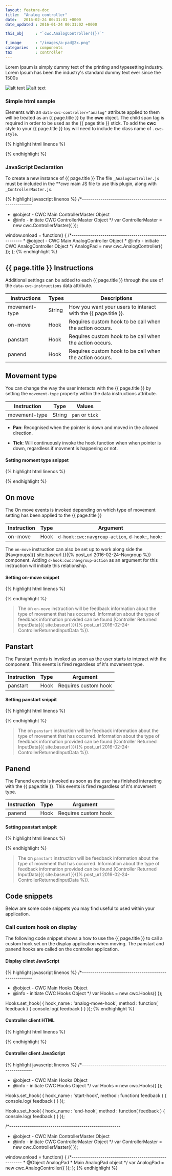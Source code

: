 ```yaml
---
layout: feature-doc
title:  "Analog controller"
date:   2016-02-24 00:31:01 +0000
date_updated : 2016-01-24 00:31:02 +0000

this_obj     : "`cwc.AnalogController({})`"

f_image      : "/images/a-pad@2x.png"
categories   : components
tax          : controller
---
```

Lorem Ipsum is simply dummy text of the printing and typesetting industry. Lorem Ipsum has been the industry's standard dummy text ever since the 1500s
<!--more-->

![alt text]( ../images/a-pad-2@2x.png "Logo Title Text 1")
![alt text]( ../images/a-pad@2x.png "Logo Title Text 1")

### Simple html sample
Elements with an `data-cwc-controller="analog"` attribute applied to them will be treated as an {{ page.title }} by the **cwc** object. The child span tag is required in order to be used as the {{ page.title }} stick. To add the **cwc** style to your {{ page.title }} toy will need to include the class name of `.cwc-style`.

{% highlight html linenos %}
<div class="cwc-style" data-cwc-controller="analog"  >
  <span></span>
</div>
{% endhighlight %}

### JavaScript Declaration
To create a new instance of {{ page.title }} The file `_AnalogController.js` must be included in the ***cwc* main JS file to use this plugin, along with `_ControllerMaster.js`.

{% highlight javascript linenos %}
/*------------------------------------------------------
* @object - CWC Main ControllerMaster Object
* @info   - initiate CWC ControllerMaster Object
*/
var ControllerMaster = new cwc.ControllerMaster({
});

window.onload = function() {
    /*------------------------------------------------------
    * @object - CWC Main AnalogController Object
    * @info   - initiate CWC AnalogController Object
    */
    AnalogPad = new cwc.AnalogController({
    });
};
{% endhighlight %}

## {{ page.title }} Instructions
Additional settings can be added to each {{ page.title }} through the use of the `data-cwc-instructions` data attribute.

| Instructions  | Types   | Descriptions                                                   |
| ------------- | ------- | --------------                                                 |
| movement-type | String  | How you want your users to interact with the {{ page.title }}. |
| on-move       | Hook    | Requires custom hook to be call when the action occurs.        |
| panstart      | Hook    | Requires custom hook to be call when the action occurs.        |
| panend        | Hook    | Requires custom hook to be call when the action occurs.        |



[comment]: <> (--------------------------------------------------------------------------------------------------------)

## Movement type
You can change the way the user interacts with the {{ page.title }} by setting the `movement-type` property within the data instructions attribute.

| Instruction   | Type    | Values            |
| ------------- | ------- | --------------    |
| movement-type | String  | `pan` or `tick`   |

- **Pan**: Recognised when the pointer is down and moved in the allowed direction.

- **Tick**: Will continuously invoke the hook function when when pointer is down, regardless if movment is happening or not.

#### Setting moment type snippet
{% highlight html linenos %}
<div class="cwc-style" data-cwc-controller="analog"
  data-cwc-instructions='{ "movement-type" : "tick" }' >
  <span></span>
</div>
{% endhighlight %}


[comment]: <> (--------------------------------------------------------------------------------------------------------)

## On move
The On move events is invoked depending on which type of movement setting has been applied to the {{ page.title }}

| Instruction   | Type    | Argument             |
| ------------- | ------- | --------------       |
| on-move       | Hook    | `d-hook:cwc:navgroup-action`, `d-hook:`, `hook:` |

The `on-move` instruction can also be set up to work along side the [Navgroups]{{ site.baseurl }}({% post_url 2016-02-24-Navgroup %}) component. Adding `d-hook:cwc:navgroup-action` as an argument for this instruction will initiate this relationship.

#### Setting on-move snippet
{% highlight html linenos %}
<div class="cwc-style" data-cwc-controller="analog"
  data-cwc-instructions='{ "on-move" : "hook:on-move-hook“ }' >
  <span></span>
</div>

<div class="cwc-style" data-cwc-controller="analog"
  data-cwc-instructions='{ "on-move" : "d-hook:cwc:navgroup-action“ }' >
  <span></span>
</div>
{% endhighlight %}

>The on `on-move` instruction will be feedback information about the type of movement that has occurred. Information about the type of feedback information provided can be found [Controller Returned InputData]{{ site.baseurl }}({% post_url 2016-02-24-ControllerReturnedInputData %}).



[comment]: <> (--------------------------------------------------------------------------------------------------------)

## Panstart
The Panstart events is invoked as soon as the user starts to interact with the component. This events is fired regardless of it's movement type.

| Instruction   | Type    | Argument             |
| ------------- | ------- | --------------       |
| panstart      | Hook    | Requires custom hook |

#### Setting panstart snippit
{% highlight html linenos %}
<div class="cwc-style" data-cwc-controller="analog"
  data-cwc-instructions='{ "panstart" : "d-hook:pan-started“ }' >
  <span></span>
</div>
{% endhighlight %}

>The on `panstart` instruction will be feedback information about the type of movement that has occurred. Information about the type of feedback information provided can be found [Controller Returned InputData]{{ site.baseurl }}({% post_url 2016-02-24-ControllerReturnedInputData %}).




[comment]: <> (--------------------------------------------------------------------------------------------------------)

## Panend
The Panend events is invoked as soon as the user has finished interacting with the {{ page.title }}. This events is fired regardless of it's movement type.

| Instruction   | Type    | Argument             |
| ------------- | ------- | --------------       |
| panend        | Hook    | Requires custom hook |

#### Setting panstart snippit
{% highlight html linenos %}
<div class="cwc-style" data-cwc-controller="analog"
  data-cwc-instructions='{ "panstart" : "hook:pan-ended }' >
  <span></span>
</div>
{% endhighlight %}

>The on `panstart` instruction will be feedback information about the type of movement that has occurred. Information about the type of feedback information provided can be found [Controller Returned InputData]{{ site.baseurl }}({% post_url 2016-02-24-ControllerReturnedInputData %}).



[comment]: <> (--------------------------------------------------------------------------------------------------------)

## Code snippets
Below are some code snippets you may find useful to used within your application.

### Call custom hook on display
The following code snippet shows a how to use the {{ page.title }} to call a custom hook set on the display application when moving. The panstart and panend hooks are called on the controller application.

#### Display clinet JavaScript
{% highlight javascript linenos %}
/*------------------------------------------------------
* @object - CWC Main Hooks Object
* @info   - initiate CWC Hooks Object
*/
var Hooks = new cwc.Hooks({
});

Hooks.set_hook( {
  hook_name : 'analog-move-hook',
  method    : function( feedback ) { console.log( feedback )  }
});
{% endhighlight %}

#### Controller client HTML
{% highlight html linenos %}
<div class="cwc-style" data-cwc-controller="analog"
  data-cwc-instructions='{ "movement-type" : "tick", "on-move" : “d-hook:analog-move-hook“, "pan-start" : "hook:start-hook“, "pan-end" : "hook:on-end  }'  >
  <span></span>
</div>
{% endhighlight %}

#### Controller client JavaScript
{% highlight javascript linenos %}
/*------------------------------------------------------
* @object - CWC Main Hooks Object
* @info   - initiate CWC Hooks Object
*/
var Hooks = new cwc.Hooks({
});

Hooks.set_hook( {
  hook_name : 'start-hook',
  method    : function( feedback ) { console.log( feedback )  }
});

Hooks.set_hook( {
  hook_name : 'end-hook',
  method    : function( feedback ) { console.log( feedback )  }
});

/*------------------------------------------------------
* @object - CWC Main ControllerMaster Object
* @info   - initiate CWC ControllerMaster Object
*/
var ControllerMaster = new cwc.ControllerMaster({
});

window.onload = function() {
    /*------------------------------------------------------
    * @Object AnalogPad
    * Main AnalogPad object
    */
    var AnalogPad = new cwc.AnalogController({
    });
};
{% endhighlight %}